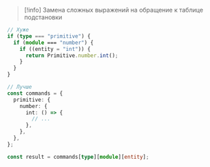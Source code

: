 >[!info] Замена сложных выражений на обращение к таблице подстановки
```ts
// Хуже
if (type === "primitive") {
  if (module === "number") {
    if ((entity = "int")) {
      return Primitive.number.int();
    }
  }
}

// Лучше
const commands = {
  primitive: {
    number: {
      int: () => {
        // ...
      },
    },
  },
};

const result = commands[type][module][entity];
```
